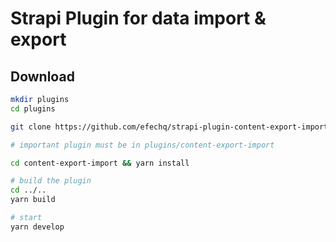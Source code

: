 

# Strapi Plugin for data import & export



## Download
```bash
mkdir plugins 
cd plugins

git clone https://github.com/efechq/strapi-plugin-content-export-import.git content-export-import

# important plugin must be in plugins/content-export-import

cd content-export-import && yarn install

# build the plugin
cd ../..
yarn build

# start
yarn develop
```

